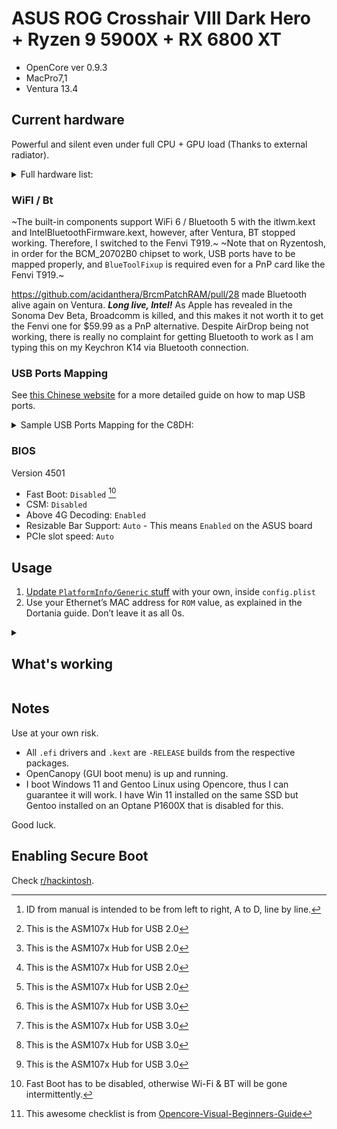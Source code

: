 # ASUS ROG Crosshair VIII Dark Hero + Ryzen 9 5900X + RX 6800 XT

- OpenCore ver 0.9.3
- MacPro7,1
- Ventura 13.4

## Current hardware

Powerful and silent even under full CPU + GPU load (Thanks to external radiator).

<details>
  <summary>Full hardware list:
</summary>

- [ROG Crosshair VIII Dark Hero](https://rog.asus.com/us/motherboards/rog-crosshair/rog-crosshair-viii-dark-hero-model/) motherboard.
- AMD [Ryzen 9 5900X](https://www.amd.com/en/products/cpu/amd-ryzen-9-5900x) CPU.
- AMD [RX 6800 XT](https://www.amd.com/en/products/graphics/amd-radeon-rx-6800-xt) GPU.
- Crucial [Ballistix RGB](https://www.crucial.com/memory/ddr4/bl2k32g32c16u4bl) 64 GB (2 x 32 GB) DDR4 3800MHz CL16 Micron B-die.
- SK Hynix [Platinum P41](https://ssd.skhynix.com/platinum_p41/) 1TB TLC NVMe SSD (Windows + Hackintosh).
- Western Digital [Ultrastar DC SN640](https://www.westerndigital.com/products/internal-drives/data-center-drives/ultrastar-dc-sn640-nvme-ssd) 7.68TB TLC NVMe SSD (Games + Linux)
- Corsair [HX1000i Platinum](shorturl.at/oAL03) 1000W ATX PSU.
- ASUS [TUF GT502](https://www.asus.com/us/motherboards-components/gaming-cases/tuf-gaming/tuf-gaming-gt502/) M-ATX case.
- Fenvi [T919](https://www.fenvi.com/product_detail_16.html) PnP Wi-Fi + BT PCIe AIC.
</details>

### WiFI / Bt

~The built-in components support WiFi 6 / Bluetooth 5 with the itlwm.kext and IntelBluetoothFirmware.kext, however, after Ventura, BT stopped working. Therefore, I switched to the Fenvi T919.~
~Note that on Ryzentosh, in order for the BCM_20702B0 chipset to work, USB ports have to be mapped properly, and `BlueToolFixup` is required even for a PnP card like the Fenvi T919.~

https://github.com/acidanthera/BrcmPatchRAM/pull/28 made Bluetooth alive again on Ventura. *<strong>Long live, Intel!</strong>*
As Apple has revealed in the Sonoma Dev Beta, Broadcomm is killed, and this makes it not worth it to get the Fenvi one for $59.99 as a PnP alternative.
Despite AirDrop being not working, there is really no complaint for getting Bluetooth to work as I am typing this on my Keychron K14 via Bluetooth connection.

### USB Ports Mapping
See [this Chinese website](https://imacos.top/2022/08/22/windows-usb-macos-bigsur-11-3-usbtoolbox/) for a more detailed guide on how to map USB ports.
<details>
  <summary> Sample USB Ports Mapping for the C8DH:
</summary>

[^1]: ID from manual is intended to be from left to right, A to D, line by line.
[^2]: This is the ASM107x Hub for USB 2.0 
[^3]: This is the ASM107x Hub for USB 3.0 
 
| USB Location | <span markdown="1"> USB Port ID manual[^1]</span>|	USB Port ID UTB	| Type              | Actual Speed |
| :----------: | :----------------: | :-------------: | ----------------- | :----------: |
|Back|8A|2|USB 3.2 Gen 2 - A|2|
|Back|8B|1|USB 3.2 Gen 2 - A|2|
|Back|2C|<span markdown="1">20[^2]</span>|USB 3.2 Gen 1 - A|2|
|Back|2D|<span markdown="1">20[^2]</span>|USB 3.2 Gen 1 - A|2|
|Back|9A|4|USB 3.2 Gen 2 - A|2|
|Back|9B|3|USB 3.2 Gen 2 - A|2|
|Back|3C|<span markdown="1">20[^2]</span>|USB 3.2 Gen 1 - A|2|
|Back|3D|<span markdown="1">20[^2]</span>|USB 3.2 Gen 1 - A|2|
|Back|10A|10|USB 3.2 Gen 2 - A|2|
|Back|10B|9|USB 3.2 Gen 2 - A|2|
|Back|12|12|USB 3.2 Gen 2 - C|2|
|Back|11B|11|USB 3.2 Gen 2 - A|2|
|Back|8A|6|USB 3.2 Gen 2 - A|3|
|Back|8B|5|USB 3.2 Gen 2 - A|3|
|Back|2C|<span markdown="1">26[^3]</span>|USB 3.2 Gen 1 - A|3|
|Back|2D|<span markdown="1">26[^3]</span>|USB 3.2 Gen 1 - A|3|
|Back|9A|8|USB 3.2 Gen 2 - A|3|
|Back|9B|7|USB 3.2 Gen 2 - A|3|
|Back|3C|<span markdown="1">26[^3]</span>|USB 3.2 Gen 1 - A|3|
|Back|3D|<span markdown="1">26[^3]</span>|USB 3.2 Gen 1 - A|3|
|Back|10A|18|USB 3.2 Gen 2 - A|3|
|Back|10B|17|USB 3.2 Gen 2 - A|3|
|Back|12|16|USB 3.2 Gen 2 - C|3|
|Back|11B|15|USB 3.2 Gen 2 - A|3|

</details>

### BIOS

Version 4501

- Fast Boot: `Disabled` [^4]
- CSM: `Disabled`
- Above 4G Decoding: `Enabled`
- Resizable Bar Support: `Auto` - This means `Enabled` on the ASUS board
- PCIe slot speed: `Auto`

## Usage

1. [Update `PlatformInfo/Generic` stuff](https://dortania.github.io/OpenCore-Post-Install/universal/iservices.html#generate-a-new-serial) with your own, inside `config.plist`
2. Use your Ethernet’s MAC address for `ROM` value, as explained in the Dortania guide. Don’t leave it as all 0s.

<details>

[^4]: Fast Boot has to be disabled, otherwise Wi-Fi & BT will be gone intermittently.
[^5]: This awesome checklist is from [Opencore-Visual-Beginners-Guide](https://github.com/chriswayg/Opencore-Visual-Beginners-Guide/blob/master/step-by-step/hackintosh-checklist/README.md)
  
  <summary>
    <h2>
    What's working
    </h2>
</summary>

  <span markdown="1"> <h3>Hackintosh Checklist:</h3>[^5]</span>

### Desktop and General

#### OpenCore Booting

* [x] Correct OS choices shown in OpenCore Menu/GUI
* [ ] Keyboard shortcuts working (see details below in _OpenCore Boot Key Combinations_)
  * CMD+V — verbose mode _(check KeySwap)_
* [ ] NVRAM working: [Verifying if you have working NVRAM](https://dortania.github.io/OpenCore-Post-Install/misc/nvram.html#verifying-if-you-have-working-nvram)
  * Apple -> System Preferences -> Startup Disk (uses NVRAM).
* [ ] Security (especially SIP) use _Menu Bar SIP Detector_
* [ ] FileVault (if used)
* [x] Windows 10 and/or Linux Multi-Boot
* [x] Recovery (macOS) Boot
* [x] Serial Number: ensure that it does not exist elsewhere, [Check Apple Coverage](https://checkcoverage.apple.com/us/en/) _(and not uploaded to Github)_

#### Display

* [x] Display via HDMI
* [x] Display via DisplayPort
* [ ] ~Display via DVI~ No DVI port
* [x] Native Resolution
* [x] Refresh rates
* [x] Multimonitor displays

#### Graphics Acceleration

* [x] dGPU dedicated GPU
  * In _Terminal_: `gfxutil -f GFX0` or check in _IORegistryExplorer_
* [ ] ~iGPU internal GPU~ No iGPU
  * In _Terminal_: `gfxutil -f IGPU` or check in _IORegistryExplorer_
* [x] QE/CI _(full acceleration requires both Quartz Extreme and Core Image)_
  * Check for transparent menu bar and fast smooth UI.
* [ ] VDA _(Video Decode Acceleration framework)_
  * _Hackintool -> System -> System -> VDA Decoder_ (should show '_fully supported_')
  * Or use `VDADecoderChecker`
* [x] Metal
  * _System Information_ -> Graphics/Displays -> Metal: Supported
  * _GLView_
  * _Geekbench_ -> Compute -> Metal
* [x] Intel Quick Sync, H.264 & HEVC (H.265) hardware decoding/encoding
  * _Intel Power Gadget > GFX_ (green line) check while exporting H.264 from FCP-X
* [x] dGPU hardware acceleration

#### Audio

* [x] Audio out (see in _Audio MIDI Setup_)
* [ ] Audio in
* [ ] Frontpanel audio connectors
* [ ] Audio over HDMI
* [x] Audio quality

#### Sleep & Power

Use _Energy Saver > Restore Defaults_

* [x] Check Hibernate Mode (desktop `0`, laptop `3`): `pmset -g | grep hibernatemode`
* [x] Shutdown (from Apple menu)
* [x] Restart (from Apple menu)
* [ ] Manual Sleep (Apple menu -> Sleep)
* [ ] [Press and hold power button for 1.5 seconds](https://support.apple.com/en-us/HT201236), select Sleep
* [x] Auto Sleep (_System Preferences_ -> Energy Saver)
* [x] Wake by keyboard
* [x] Wake by mouse/trackpad

#### CPU

* [x] CPU Power Management [Optimizing Power Management](https://dortania.github.io/OpenCore-Post-Install/universal/pm.html#optimizing-power-management)
  * Check with _IORegistryExplorer_
* [x] Temperatures and stability with 100% CPU
  * Use _Prime95_ Torture Test

#### Disk

Test with _AJA System Test Lite_

* [x] NVMe SSD (PCIe Gen3 or Gen4 speeds)
* [x] SATA SSD
* [x] TRIM support (_System Information_ -> SATA -> SSD drive)

#### Sensors

Check with HWMonitorSMC2

* [x] CPU
* [x] GPU
* [x] SSD, NVMe, HD
* [x] Fans

#### Keyboard

* [x] Option/Command correctly mapped in macOS
  * For PC Keyboards swap in: _System Preferences_ -> Keyboard -> Modifier Keys
  * Press _Spacebar_ and the key left of the Spacebar. This should show Spotlight
* [x] Fn keys working (Audio Volume keys, etc.)

#### USB

Check with _USBToolBox_ or _Hackintool_ (shows connection speed)

Test external drive speed with _AJA System Test Lite_

* [x] USB 2 ports
* [x] USB 2 on USB 3 ports
* [x] USB 3 and 3.1 ports (check transfer speed during copy)
* [x] USB Type-C ports
* [ ] ~SD Card Reader~
* [ ] Camera (Photo Booth, Facetime, Zoom)
* [ ] ~Fingerprint reader~

#### ~ThunderBolt~

* [ ] File transfer
* [ ] Display

#### Ethernet

* [x] Gigabit LAN (_System Preferences_-> Network -> Ethernet -> Advanced -> Hardware -> Speed should be 1000baseT)
* [x] 2.5GBase-T (especially on Comet Lake and above boards)
* [ ] 10GBase-T (Aquantia with updated firmware)

#### Wifi & Bluetooth

* [x] Wifi transmission speed (Option Click -> Wifi menu bar icon -> check Tx Rate)
* [x] Bluetooth devices (trackpad, mouse, keyboard, headset)
* [ ] AirDrop (test with iDevices)
* [ ] AirPlay to Mac (macOS Monterey or later, test with iOS 14 or later devices)
  * tap the AirPlay icon on your Apple device to share videos to your Hackintosh
* [ ] Handoff [System requirements for Continuity](https://support.apple.com/en-us/HT204689) and [Use Continuity](https://support.apple.com/en-us/HT204681) which requires macOS Catalina & iOS 13+
* [ ] [Sidecar](https://support.apple.com/en-us/HT210380) requires macOS Catalina or later and a compatible iPad using iPadOS 13 or later.

#### OS Features

* [x] iMessage, FaceTime, App Store, iTunes Store
* [ ] DRM support _(iTunes Movies, Apple TV+. Amazon Prime and Netflix, and others - test in Safari. Requires AMD Polaris or newer GPU.)
</details>

## Notes

Use at your own risk. 

- All `.efi` drivers and `.kext` are `-RELEASE` builds from the respective packages. 
- OpenCanopy (GUI boot menu) is up and running.
- I boot Windows 11 and Gentoo Linux using Opencore, thus I can guarantee it will work. I have Win 11 installed on the same SSD but Gentoo installed on an Optane P1600X that is disabled for this.

Good luck.

## Enabling Secure Boot
Check [r/hackintosh](https://www.reddit.com/r/hackintosh/comments/v91q50/secure_booting_with_oc).
